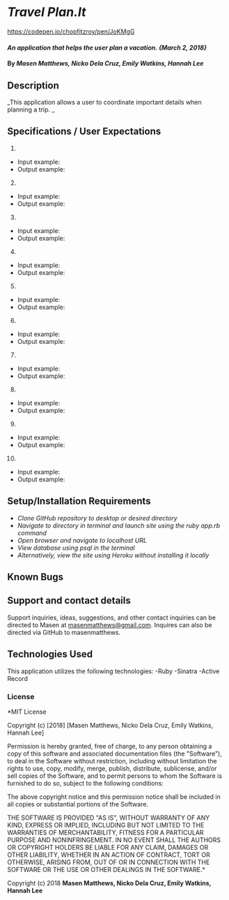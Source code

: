 # _Travel Plan.It_

https://codepen.io/chopfitzroy/pen/JoKMgG
<!-- CSS carousel ^ -->

#### _An application that helps the user plan a vacation. {March 2, 2018}_

#### By _Masen Matthews, Nicko Dela Cruz, Emily Watkins, Hannah Lee_

## Description
  _This application allows a user to coordinate important details when planning a trip. _

## Specifications / User Expectations
1.
  * Input example:
  * Output example:

2.
  * Input example:
  * Output example:

3.
  * Input example:
  * Output example:

4.
  * Input example:
  * Output example:

5.
  * Input example:
  * Output example:

6.
  * Input example:
  * Output example:

7.
  * Input example:
  * Output example:

8.
  * Input example:
  * Output example:

9.
  * Input example:
  * Output example:

10.
  * Input example:
  * Output example:

## Setup/Installation Requirements

* _Clone GitHub repository to desktop or desired directory_
* _Navigate to directory in terminal and launch site using the ruby app.rb command_
* _Open browser and navigate to localhost URL_
* _View database using psql in the terminal_
* _Alternatively, view the site using Heroku without installing it locally_

## Known Bugs

## Support and contact details

Support inquiries, ideas, suggestions, and other contact inquiries can be directed to Masen at masenmatthews@gmail.com. Inquires can also be directed via GitHub to masenmatthews.

## Technologies Used

This application utilizes the following technologies:
  -Ruby
  -Sinatra
  -Active Record

### License

*MIT License

Copyright (c) [2018] [Masen Matthews, Nicko Dela Cruz, Emily Watkins, Hannah Lee]

Permission is hereby granted, free of charge, to any person obtaining a copy
of this software and associated documentation files (the "Software"), to deal
in the Software without restriction, including without limitation the rights
to use, copy, modify, merge, publish, distribute, sublicense, and/or sell
copies of the Software, and to permit persons to whom the Software is
furnished to do so, subject to the following conditions:

The above copyright notice and this permission notice shall be included in all
copies or substantial portions of the Software.

THE SOFTWARE IS PROVIDED "AS IS", WITHOUT WARRANTY OF ANY KIND, EXPRESS OR
IMPLIED, INCLUDING BUT NOT LIMITED TO THE WARRANTIES OF MERCHANTABILITY,
FITNESS FOR A PARTICULAR PURPOSE AND NONINFRINGEMENT. IN NO EVENT SHALL THE
AUTHORS OR COPYRIGHT HOLDERS BE LIABLE FOR ANY CLAIM, DAMAGES OR OTHER
LIABILITY, WHETHER IN AN ACTION OF CONTRACT, TORT OR OTHERWISE, ARISING FROM,
OUT OF OR IN CONNECTION WITH THE SOFTWARE OR THE USE OR OTHER DEALINGS IN THE
SOFTWARE.*

Copyright (c) 2018 **Masen Matthews, Nicko Dela Cruz, Emily Watkins, Hannah Lee**
